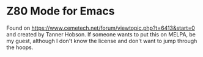 # Z80 Mode for Emacs

Found on https://www.cemetech.net/forum/viewtopic.php?t=6413&start=0 and created by Tanner Hobson. If someone wants to put this on MELPA, be my guest, although I don't know the license and don't want to jump through the hoops.

